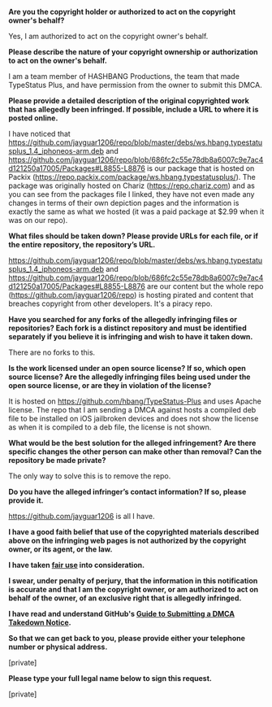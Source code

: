 **Are you the copyright holder or authorized to act on the copyright owner's behalf?**

Yes, I am authorized to act on the copyright owner's behalf.

**Please describe the nature of your copyright ownership or authorization to act on the owner's behalf.**

I am a team member of HASHBANG Productions, the team that made TypeStatus Plus, and have permission from the owner to submit this DMCA.

**Please provide a detailed description of the original copyrighted work that has allegedly been infringed. If possible, include a URL to where it is posted online.**

I have noticed that https://github.com/jayguar1206/repo/blob/master/debs/ws.hbang.typestatusplus_1.4_iphoneos-arm.deb and https://github.com/jayguar1206/repo/blob/686fc2c55e78db8a6007c9e7ac4d121250a17005/Packages#L8855-L8876 is our package that is hosted on Packix (https://repo.packix.com/package/ws.hbang.typestatusplus/). The package was originally hosted on Chariz (https://repo.chariz.com) and as you can see from the packages file I linked, they have not even made any changes in terms of their own depiction pages and the information is exactly the same as what we hosted (it was a paid package at $2.99 when it was on our repo).

**What files should be taken down? Please provide URLs for each file, or if the entire repository, the repository’s URL.**

https://github.com/jayguar1206/repo/blob/master/debs/ws.hbang.typestatusplus_1.4_iphoneos-arm.deb and https://github.com/jayguar1206/repo/blob/686fc2c55e78db8a6007c9e7ac4d121250a17005/Packages#L8855-L8876 are our content but the whole repo (https://github.com/jayguar1206/repo) is hosting pirated and content that breaches copyright from other developers. It's a piracy repo.

**Have you searched for any forks of the allegedly infringing files or repositories? Each fork is a distinct repository and must be identified separately if you believe it is infringing and wish to have it taken down.**

There are no forks to this.

**Is the work licensed under an open source license? If so, which open source license? Are the allegedly infringing files being used under the open source license, or are they in violation of the license?**

It is hosted on https://github.com/hbang/TypeStatus-Plus and uses Apache license. The repo that I am sending a DMCA against hosts a compiled deb file to be installed on iOS jailbroken devices and does not show the license as when it is compiled to a deb file, the license is not shown.

**What would be the best solution for the alleged infringement? Are there specific changes the other person can make other than removal? Can the repository be made private?**

The only way to solve this is to remove the repo.

**Do you have the alleged infringer’s contact information? If so, please provide it.**

https://github.com/jayguar1206 is all I have.

**I have a good faith belief that use of the copyrighted materials described above on the infringing web pages is not authorized by the copyright owner, or its agent, or the law.**

**I have taken <a href="https://www.lumendatabase.org/topics/22">fair use</a> into consideration.**

**I swear, under penalty of perjury, that the information in this notification is accurate and that I am the copyright owner, or am authorized to act on behalf of the owner, of an exclusive right that is allegedly infringed.**

**I have read and understand GitHub's <a href="https://docs.github.com/articles/guide-to-submitting-a-dmca-takedown-notice/">Guide to Submitting a DMCA Takedown Notice</a>.**

**So that we can get back to you, please provide either your telephone number or physical address.**

[private]

**Please type your full legal name below to sign this request.**

[private]
